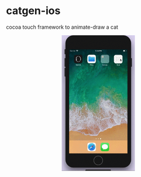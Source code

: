 # catgen-ios
cocoa touch framework to animate-draw a cat

<p align="center">
  <img src="./img/CatGen.gif" width="200"/>
</p>